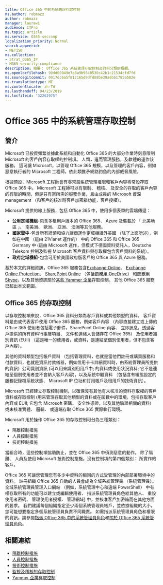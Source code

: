 ```yaml
---
title: Office 365 中的系統管理存取控制
ms.author: robmazz
author: robmazz
manager: laurawi
audience: ITPro
ms.topic: article
ms.service: O365-seccomp
localization_priority: Normal
search.appverid:
- MET150
ms.collection:
- Strat_O365_IP
- M365-security-compliance
description: 摘要： Office 365 系統管理存取控制及資料分類的概觀。
ms.openlocfilehash: 90dd00049e7e3a9b9548530c42b1c21534cfd7fd
ms.sourcegitcommit: 0017dc6a5f81c165d9dfd88be39a6bb17856582e
ms.translationtype: MT
ms.contentlocale: zh-TW
ms.lasthandoff: 04/23/2019
ms.locfileid: "32262975"
---
```

# <a name="administrative-access-controls-in-office-365"></a>Office 365 中的系統管理存取控制 

## <a name="introduction"></a>簡介
Microsoft 已投資頻繁並據此系統和自動化 Office 365 的大部分作業時刻意限制 Microsoft 的客戶內容存取權的控制項。 人類，進而管理服務，及軟體的運作該服務。 這可讓 Microsoft，以管理 Office 365 規模，以及管理的客戶內容，例如惡意執行者的 Microsoft 工程師，依此類推矛網路釣魚的內部威脅風險。

根據預設，Microsoft 工程師會有零常設系統管理權限和客戶內容零常設存取 Office 365 中。 Microsoft 工程師可以有限制、 稽核、 及安全的存取的客戶內容的有限的時間，但是只有當所需的服務作業，且由成員的 Microsoft 資深 management （和客戶的核准時客戶加密箱功能，客戶授權）。

Microsoft 提供的線上服務，包括 Office 365 中，使用多個表單的雲端傳遞：

- **公用定域機組**-包含多租用戶版本的 Office 365、 Azure 及裝載於 「 北美地區 」、 南美洲、 歐洲、 亞洲、 澳洲等其他服務。
- **國家雲中**-包含所有統領和協力廠商運作定域機組外美國 （除了上面所述），例如在中國 （這由 21Vianet 運作的） 中的 Office 365 和 Office 365 Germany 中 (這由 Microsoft 運作，但模式下德國資料受託人，Deutsche Telekom 控制及監視 Microsoft 客戶資料與存取權包含客戶資料的系統）。
- **政府定域機組**-包含可用於美國政府版客戶的 Office 365 與 Azure 服務。

基於本文的詳細資訊，Office 365 服務包含[Exchange Online](https://docs.microsoft.com/Exchange/exchange-online)、 [Exchange Online Protection](https://docs.microsoft.com/Office365/SecurityCompliance/eop/exchange-online-protection-overview)、 [SharePoint Online](https://docs.microsoft.com/sharepoint/sharepoint-online) （包括[商務用 OneDrive](https://docs.microsoft.com/OneDrive/onedrive)） 和[商務用 Skype](https://docs.microsoft.com/SkypeForBusiness/skype-for-business-online)，以及其他資訊關於[某些 Yammer 企業](https://support.office.com/article/yammer-–-admin-help-e1464355-1f97-49ac-b2aa-dd320b179dbe?ui=en-US&rs=en-US&ad=US)存取控制。 其他 Office 365 服務已超出本文範圍。

## <a name="office-365-access-controls"></a>Office 365 的存取控制
以存取控制項來說，Office 365 資料分類為客戶資料或其他類型的資料。 客戶資料是由或代表客戶使用 Office 365 服務，例如客戶內容 （內容直接建立或上傳的 Office 365 使用者包括電子郵件，SharePoint Online 內容、 立即訊息，透過客戶提供的所有資料行事曆項目、 文件和連絡人會儲存在 Office 365） 及使用者識別資訊 (EUII) （這是唯一的使用者，或資料，是連結至個別使用者，但不包含客戶內容）。 

其他的資料類型包括帳戶資料 （包括管理資料，也就是當他們註冊或購買服務和付款資料，也就是資訊付款儀器，例如信用卡卡詳細資料時，由系統管理員所提供的資訊）公司識別資訊 (可以用來識別租用戶中; 的資料或使用狀況資料; 它不是連結至個別使用者並不會納入客戶內容)，以及系統中繼資料 （包括含有組態設定的服務記錄檔系統狀態、 Microsoft IP 位址和訂用帳戶及租用戶的技術資訊）。

Microsoft 已經建立存取控制機制，以確保沒有其他有未核准的資料存取權的客戶資料或存取控制 (用來管理存取其他類型的資料或在函數中的環境，包括存取客戶內容或 EUII; 它包含 Microsoft 密碼、 安全性憑證，以及其他驗證相關的資料） 或未核准實體、 邏輯、 或遠端存取 Office 365 實際執行環境。

Microsoft 用於操作 Office 365 的存取控制可分為三種類別：
- 隔離控制措施
- 人員控制措施
- 技術控制措施

當組合時，這些控制項協助防止，並在 Office 365 中偵測惡意的動作。 除了隔離、 人員及使用 Microsoft 技術控制措施，沒有控制項的第四個類別： 所實作的客戶。

Office 365 可讓您管理您有多少中資料的相同的方式受管理的內部部署環境中的資料。 註冊組織 Office 365 自動的人員會成為全域系統管理員 （系統管理員）。 全域系統管理員管理入口網站 （例如，系統管理中心和遠端 PowerShell） 中有權存取所有的功能可以建立或編輯使用者、 指派系統管理員角色給其他人、 重設使用者密碼、 管理使用者授權、 管理網域] 中，並核准客戶加密箱而在其他方面的要求。 我們建議每個組織指定至少兩個系統管理員帳戶，並依據組織的大小，您可能想要指定多個系統管理員負責不同職責。 如需指派系統管理員角色和權限的資訊，請參閱[指派 Office 365 中的系統管理員角色](https://support.office.com/article/Assigning-admin-roles-in-Office-365-eac4d046-1afd-4f1a-85fc-8219c79e1504)和[關於 Office 365 系統管理員角色](https://support.office.com/article/Permissions-in-Office-365-DA585EEA-F576-4F55-A1E0-87090B6AAA9D)。


## <a name="related-links"></a>相關連結

- [隔離控制措施](office-365-isolation-controls.md)
- [人員控制措施](office-365-personnel-controls.md)
- [技術控制措施](office-365-technology-controls.md)
- [監視及稽核的存取控制](office-365-monitoring-and-auditing-access-controls.md)
- [Yammer 企業存取控制](office-365-yammer-enterprise-access-controls.md)